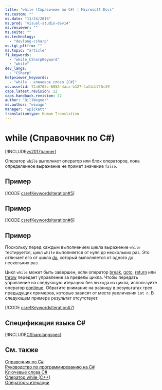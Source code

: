 ```yaml
---
title: "while (Справочник по C#) | Microsoft Docs"
ms.custom: ""
ms.date: "11/24/2016"
ms.prod: "visual-studio-dev14"
ms.reviewer: ""
ms.suite: ""
ms.technology: 
  - "devlang-csharp"
ms.tgt_pltfrm: ""
ms.topic: "article"
f1_keywords: 
  - "while_CSharpKeyword"
  - "while"
dev_langs: 
  - "CSharp"
helpviewer_keywords: 
  - "while - ключевое слово [C#]"
ms.assetid: 72a0765c-6852-4aca-b327-4a11cb7f5c59
caps.latest.revision: 22
caps.handback.revision: 22
author: "BillWagner"
ms.author: "wiwagn"
manager: "wpickett"
translationtype: Human Translation
---
```

# while (Справочник по C#)
[!INCLUDE[vs2017banner](../../../csharp/includes/vs2017banner.md)]

Оператор `while` выполняет оператор или блок операторов, пока определенное выражение не примет значение `false`.  
  
## Пример  
 [!CODE [csrefKeywordsIteration#5](../CodeSnippet/VS_Snippets_VBCSharp/csrefKeywordsIteration#5)]  
  
## Пример  
 [!CODE [csrefKeywordsIteration#6](../CodeSnippet/VS_Snippets_VBCSharp/csrefKeywordsIteration#6)]  
  
## Пример  
 Поскольку перед каждым выполнением цикла выражение `while` тестируется, цикл `while` выполняется от нуля до нескольких раз.  Это отличает его от цикла [do](../../../csharp/language-reference/keywords/do.md), который выполняется от одного до нескольких раз.  
  
 Цикл `while` может быть завершен, если оператор [break](../../../csharp/language-reference/keywords/break.md), [goto](../../../csharp/language-reference/keywords/goto.md), [return](../../../csharp/language-reference/keywords/return.md) или [throw](../../../csharp/language-reference/keywords/throw.md) передает управление за пределы цикла.  Чтобы передать управление на следующую итерацию без выхода из цикла, используйте оператор [continue](../../../csharp/language-reference/keywords/continue.md).  Обратите внимание на разницу в результатах трех предыдущих примеров, которые зависят от места увеличения `int n`.  В следующем примере результат отсутствует.  
  
 [!CODE [csrefKeywordsIteration#7](../CodeSnippet/VS_Snippets_VBCSharp/csrefKeywordsIteration#7)]  
  
## Спецификация языка C\#  
 [!INCLUDE[CSharplangspec](../../../csharp/language-reference/keywords/includes/csharplangspec_md.md)]  
  
## См. также  
 [Справочник по C\#](../../../csharp/language-reference/index.md)   
 [Руководство по программированию на C\#](../../../csharp/programming-guide/index.md)   
 [Ключевые слова C\#](../../../csharp/language-reference/keywords/index.md)   
 [Оператор while \(C\+\+\)](/visual-cpp/cpp/while-statement-cpp)   
 [Операторы итерации](../../../csharp/language-reference/keywords/iteration-statements.md)